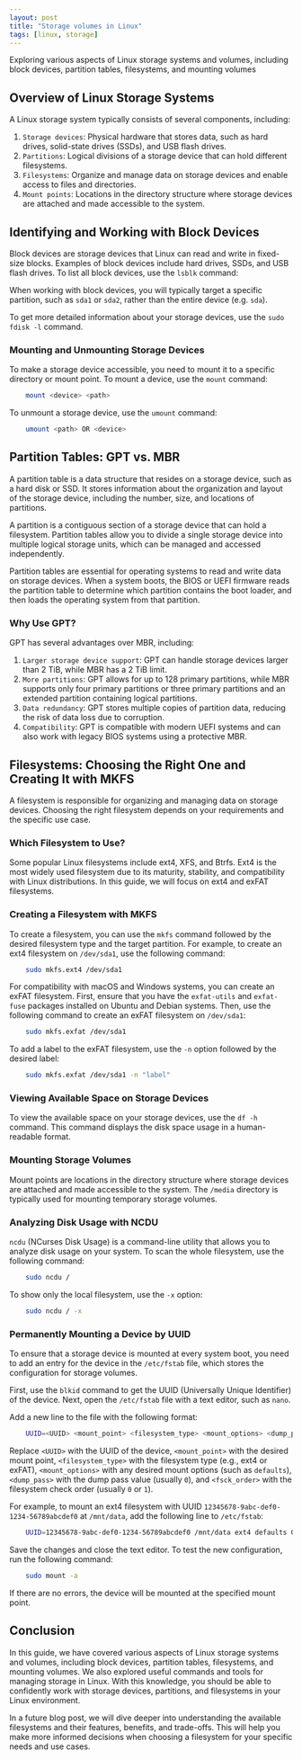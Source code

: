 ```yaml
---
layout: post
title: "Storage volumes in Linux"
tags: [linux, storage]
---
```


Exploring various aspects of Linux storage systems and volumes, including block devices, partition tables, filesystems, and mounting volumes

## Overview of Linux Storage Systems

A Linux storage system typically consists of several components, including:

1. `Storage devices`: Physical hardware that stores data, such as hard drives, solid-state drives (SSDs), and USB flash drives.
2. `Partitions`: Logical divisions of a storage device that can hold different filesystems.
3. `Filesystems`: Organize and manage data on storage devices and enable access to files and directories.
4. `Mount points`: Locations in the directory structure where storage devices are attached and made accessible to the system.

## Identifying and Working with Block Devices

Block devices are storage devices that Linux can read and write in fixed-size blocks. Examples of block devices include hard drives, SSDs, and USB flash drives. To list all block devices, use the `lsblk` command:

When working with block devices, you will typically target a specific partition, such as `sda1` or `sda2`, rather than the entire device (e.g. `sda`).

To get more detailed information about your storage devices, use the `sudo fdisk -l` command.

### Mounting and Unmounting Storage Devices

To make a storage device accessible, you need to mount it to a specific directory or mount point. To mount a device, use the `mount` command:

```bash
    mount <device> <path>
```

To unmount a storage device, use the `umount` command:

```bash
    umount <path> OR <device>
```

## Partition Tables: GPT vs. MBR

A partition table is a data structure that resides on a storage device, such as a hard disk or SSD. It stores information about the organization and layout of the storage device, including the number, size, and locations of partitions.

A partition is a contiguous section of a storage device that can hold a filesystem. Partition tables allow you to divide a single storage device into multiple logical storage units, which can be managed and accessed independently.

Partition tables are essential for operating systems to read and write data on storage devices. When a system boots, the BIOS or UEFI firmware reads the partition table to determine which partition contains the boot loader, and then loads the operating system from that partition.

### Why Use GPT?

GPT has several advantages over MBR, including:

1. `Larger storage device support`: GPT can handle storage devices larger than 2 TiB, while MBR has a 2 TiB limit.
2. `More partitions`: GPT allows for up to 128 primary partitions, while MBR supports only four primary partitions or three primary partitions and an extended partition containing logical partitions.
3. `Data redundancy`: GPT stores multiple copies of partition data, reducing the risk of data loss due to corruption.
4. `Compatibility`: GPT is compatible with modern UEFI systems and can also work with legacy BIOS systems using a protective MBR.

## Filesystems: Choosing the Right One and Creating It with MKFS

A filesystem is responsible for organizing and managing data on storage devices. Choosing the right filesystem depends on your requirements and the specific use case.

### Which Filesystem to Use?

Some popular Linux filesystems include ext4, XFS, and Btrfs. Ext4 is the most widely used filesystem due to its maturity, stability, and compatibility with Linux distributions. In this guide, we will focus on ext4 and exFAT filesystems.

### Creating a Filesystem with MKFS

To create a filesystem, you can use the `mkfs` command followed by the desired filesystem type and the target partition. For example, to create an ext4 filesystem on `/dev/sda1`, use the following command:

```bash
    sudo mkfs.ext4 /dev/sda1
```

For compatibility with macOS and Windows systems, you can create an exFAT filesystem. First, ensure that you have the `exfat-utils` and `exfat-fuse` packages installed on Ubuntu and Debian systems. Then, use the following command to create an exFAT filesystem on `/dev/sda1`:

```bash
    sudo mkfs.exfat /dev/sda1
```

To add a label to the exFAT filesystem, use the `-n` option followed by the desired label:

```bash
    sudo mkfs.exfat /dev/sda1 -n "label"
```

### Viewing Available Space on Storage Devices

To view the available space on your storage devices, use the `df -h` command. This command displays the disk space usage in a human-readable format.

### Mounting Storage Volumes

Mount points are locations in the directory structure where storage devices are attached and made accessible to the system. The `/media` directory is typically used for mounting temporary storage volumes.

### Analyzing Disk Usage with NCDU

`ncdu` (NCurses Disk Usage) is a command-line utility that allows you to analyze disk usage on your system. To scan the whole filesystem, use the following command:

```bash
    sudo ncdu /
```

To show only the local filesystem, use the `-x` option:

```bash
    sudo ncdu / -x
```

### Permanently Mounting a Device by UUID

To ensure that a storage device is mounted at every system boot, you need to add an entry for the device in the `/etc/fstab` file, which stores the configuration for storage volumes.

First, use the `blkid` command to get the UUID (Universally Unique Identifier) of the device. Next, open the `/etc/fstab` file with a text editor, such as `nano`.

Add a new line to the file with the following format:

```bash
    UUID=<UUID> <mount_point> <filesystem_type> <mount_options> <dump_pass> <fsck_order>
```

Replace `<UUID>` with the UUID of the device, `<mount_point>` with the desired mount point, `<filesystem_type>` with the filesystem type (e.g., ext4 or exFAT), `<mount_options>` with any desired mount options (such as `defaults`), `<dump_pass>` with the dump pass value (usually `0`), and `<fsck_order>` with the filesystem check order (usually `0` or `1`).

For example, to mount an ext4 filesystem with UUID `12345678-9abc-def0-1234-56789abcdef0` at `/mnt/data`, add the following line to `/etc/fstab`:

```bash
    UUID=12345678-9abc-def0-1234-56789abcdef0 /mnt/data ext4 defaults 0 1
```

Save the changes and close the text editor. To test the new configuration, run the following command:

```bash
    sudo mount -a
```

If there are no errors, the device will be mounted at the specified mount point.

## Conclusion

In this guide, we have covered various aspects of Linux storage systems and volumes, including block devices, partition tables, filesystems, and mounting volumes. We also explored useful commands and tools for managing storage in Linux. With this knowledge, you should be able to confidently work with storage devices, partitions, and filesystems in your Linux environment.

In a future blog post, we will dive deeper into understanding the available filesystems and their features, benefits, and trade-offs. This will help you make more informed decisions when choosing a filesystem for your specific needs and use cases.
